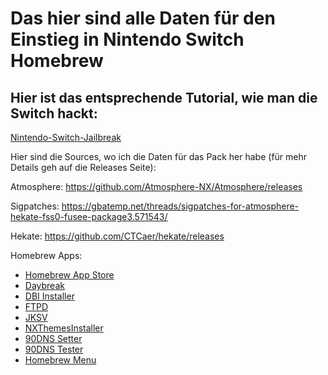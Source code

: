 # Das hier sind alle Daten für den Einstieg in Nintendo Switch Homebrew

## Hier ist das entsprechende Tutorial, wie man die Switch hackt:


[Nintendo-Switch-Jailbreak](https://github.com/Nico-Shock/Nintendo-Switch-Jailbreak)

Hier sind die Sources, wo ich die Daten für das Pack her habe (für mehr Details geh auf die Releases Seite):

Atmosphere: https://github.com/Atmosphere-NX/Atmosphere/releases

Sigpatches: https://gbatemp.net/threads/sigpatches-for-atmosphere-hekate-fss0-fusee-package3.571543/

Hekate: https://github.com/CTCaer/hekate/releases

Homebrew Apps:

- [Homebrew App Store](https://github.com/fortheusers/hb-appstore/releases)
- [Daybreak](https://github.com/Atmosphere-NX/Atmosphere/releases)
- [DBI Installer](https://github.com/rashevskyv/dbi/releases)
- [FTPD](https://github.com/mtheall/ftpd/releases/)
- [JKSV](https://github.com/J-D-K/JKSV/releases)
- [NXThemesInstaller](https://github.com/exelix11/SwitchThemeInjector/releases)
- [90DNS Setter](https://github.com/suchmememanyskill/switch-90dns-setter/releases)
- [90DNS Tester](https://github.com/meganukebmp/Switch_90DNS_tester/releases/)
- [Homebrew Menu](https://github.com/switchbrew/nx-hbmenu/releases/)
